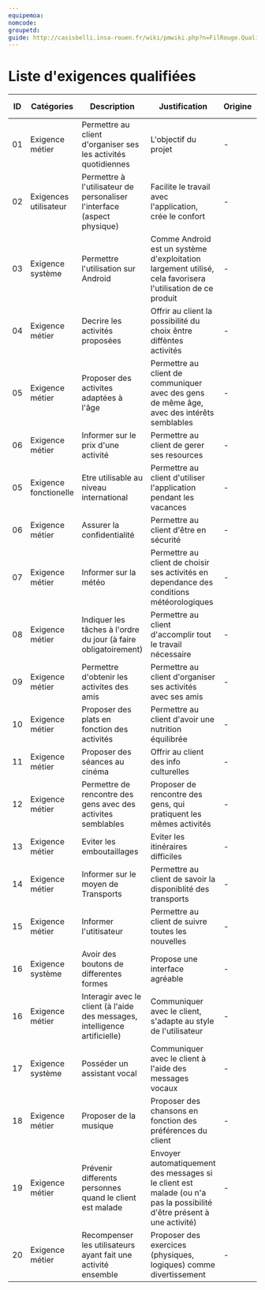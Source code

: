 ```yaml
---
equipemoa: 
nomcode: 
groupetd: 
guide: http://casisbelli.insa-rouen.fr/wiki/pmwiki.php?n=FilRouge.QualifierExigence
---
```

# Liste d'exigences qualifiées

| ID 	| Catégories 	| Description 	| Justification 	| Origine 	| Critères de satisfaction 	| Contentement MOA 	| Mécontentement MOA 	| Exigences Dépendantes 	| Exigences conflictuelles 	|
|----	|------------	|-------------	|---------------	|---------	|--------------------------	|------------------	|--------------------	|-----------------------	|--------------------------	|
|  01  	|Exigence métier  	|Permettre au client d'organiser ses les activités quotidiennes|  L'objectif du projet             	| -        	|Client obtient un horraire possible                          	|  3               	| 5                   	|                       	|                          	|
|   02 	|Exigences utilisateur|  Permettre à l'utilisateur de personaliser l'interface (aspect physique)          	|Facilite le travail avec l'application, crée le confort|        - 	|       Choisir l'interface       	|    4              	|      4              	|                       	|                          	|
|  03  	|     Exigence système       	| Permettre l'utilisation sur Android	|Comme Android est un système d'exploitation largement utilisé, cela favorisera l'utilisation de ce produit|  -     	|  Fonctionnement sur Android                  	|     3           	|        5         	|                       	|                          	|
|  04  	|    Exigence métier              | Decrire les activités proposées |  Offrir au client la possibilité du choix êntre diffèntes activités 	|   -    	|   Obtenir description d'une activité   	|    4              	| 3                   	|                       	|                          	|
|  05  	|     Exigence métier       	|     Proposer des activites adaptées à l'âge        	|Permettre au client de communiquer avec des gens de même âge, avec des intérêts semblables         	|    -   	|   Avoir des activites correspondant à son age     	| 3                 	|           4         	|              04         	|                          	|
| 06 	|Exigence métier|Informer sur le prix d'une activité|Permettre au client de gerer ses resources| -	| Obtenir le prix d'une activité 	|  3	| 4 	|             04          	|                          	|
|  05 	|  Exigence fonctionelle	|  Etre utilisable au niveau international    	|Permettre au client d'utiliser l'application pendant les vacances|   -   	|  Fonctioner au niveau international        	|  3  	|     4               	|                       	|                          	|
|  06 	|  Exigence métier 	|  Assurer la confidentialité   	|Permettre au client d'être en sécurité|   -   	|Protéger les données|  4  	|           5         	|                       	|                          	|
|  07 	|  Exigence métier 	|  Informer sur la météo |Permettre au client de choisir ses activités en dependance des conditions météorologiques|   -   	|Connaître le météo|  3  	|           3        	|                       	|                          	|
|  08 	|  Exigence métier 	|  Indiquer les tâches à l'ordre du jour (à faire obligatoirement)	|Permettre au client d'accomplir tout le travail nécessaire|   -   	|Connaître les tâches obligatoires|  4 	|           4       	|                       	|                          	|
|  09 	|  Exigence métier 	|  Permettre d'obtenir les activites des amis	|Permettre au client d'organiser ses activités avec ses amis|   -   	|Connaître les activités des amis|  3	|          2      	|                       	|                          	|
|  10 	|  Exigence métier 	|  Proposer des plats en fonction des activités	|Permettre au client d'avoir une nutrition équilibrée|   -   	|Proposer des plats|  3	|          2      	|                       	|                          	|
|  11 	|  Exigence métier 	|  Proposer des séances au cinéma	|Offrir au client des info culturelles|   -   	|Proposer des films|  3	|          2      	|                       	|                          	|
|  12 	| Exigence métier | Permettre de rencontre des gens avec des activites semblables|Proposer de rencontre des gens, qui pratiquent les mêmes activités|   -   	|Proposer de rencontre des gens|  2	|        1     	|                       	|    
|  13 	| Exigence métier | Eviter les emboutaillages|Eviter les itinéraires difficiles|   -   	|Proposer les meilleurs itinéraires|  4	|        4    	|             14         	| |
|  14 	| Exigence métier | Informer sur le moyen de Transports|Permettre au client de savoir la disponiblité des transports|   -   	|Proposer les moyens de Transports possibles|  4	|        4    	|                       	| |
|  15 	| Exigence métier | Informer l'utitisateur|Permettre au client de suivre toutes les nouvelles|   -   	|Recevoir des messages concernant les nouvelles|  4	|        3   	|             07,08         	| |
|  16	| Exigence système | Avoir des boutons de differentes formes|Propose une interface agréable|   -   	|Permettre de naviguer facilement sur l'application|  4	|    4  	|             02          	| |
|  16	| Exigence métier | Interagir avec le client (à l'aide des messages, intelligence artificielle)|Communiquer avec le client, s'adapte au style de l'utilisateur|   -   	|L'interaction avec l'application|  4	|    4  	|           02            	| |
|  17	| Exigence système | Posséder un assistant vocal|Communiquer avec le client à l'aide des messages vocaux|   -   	|Messages vocaux reçus|  3	|    2 	|                       	| |
|  18| Exigence métier | Proposer de la musique|Proposer des chansons en fonction des préférences du client|   -   	|Le client peut écouter de la musique|  3	|    2 	|                       	| |
|  19| Exigence métier | Prévenir differents personnes quand le client est malade|Envoyer automatiquement des messages si le client est malade (ou n'a pas la possibilité d'être présent à une activité)|   -   	|Prévention des gens en cas d'absence|  3	|    2 	|            08           	| |
|  20| Exigence métier | Recompenser les utilisateurs ayant fait une activité ensemble|Proposer des exercices (physiques, logiques) comme divertissement|   -   	|Recevoir des activités utiles|  3	|    2 	|                       	| |
